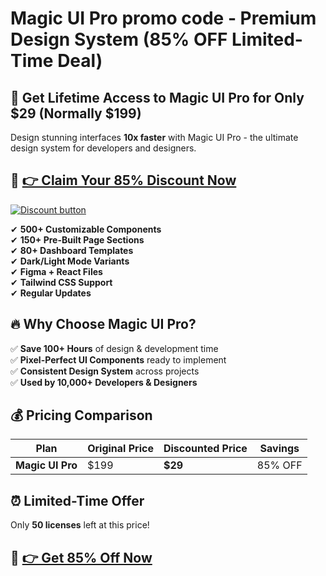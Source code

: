 
# Magic UI Pro promo code  - Premium Design System (85% OFF Limited-Time Deal)

## **🚀 Get Lifetime Access to Magic UI Pro for Only $29 (Normally $199)**  

Design stunning interfaces **10x faster** with Magic UI Pro - the ultimate design system for developers and designers.  

## 🔗 **[👉 Claim Your 85% Discount Now](https://pro.magicui.design/?ref=Get85)**  

[![Discount button](https://github.com/user-attachments/assets/e39a5a9d-823d-427e-bb07-0cd5b539d065)](https://pro.magicui.design/?ref=Get85)

✔ **500+ Customizable Components**  
✔ **150+ Pre-Built Page Sections**  
✔ **80+ Dashboard Templates**  
✔ **Dark/Light Mode Variants**  
✔ **Figma + React Files**  
✔ **Tailwind CSS Support**  
✔ **Regular Updates**  

## **🔥 Why Choose Magic UI Pro?**  

✅ **Save 100+ Hours** of design & development time  
✅ **Pixel-Perfect UI Components** ready to implement  
✅ **Consistent Design System** across projects  
✅ **Used by 10,000+ Developers & Designers**  

## **💰 Pricing Comparison**  

| Plan | Original Price | Discounted Price | Savings |  
|------|--------------|----------------|--------|  
| **Magic UI Pro** | $199 | **$29** | 85% OFF |  

## **⏰ Limited-Time Offer**  
Only **50 licenses** left at this price!  

## 🔗 **[👉 Get 85% Off Now](https://pro.magicui.design/?ref=Get85)**  

